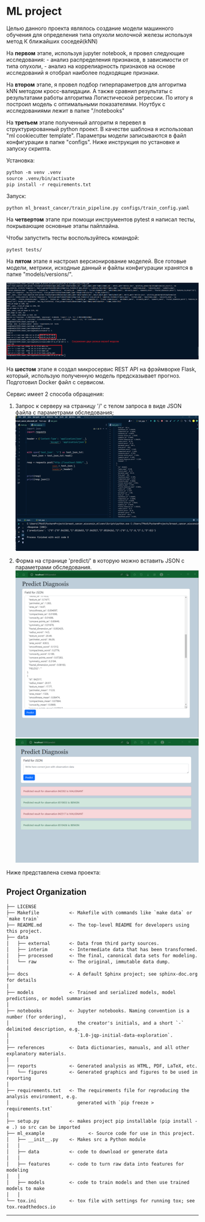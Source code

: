 ML project
==============================

Целью данного проекта являлось создание модели машинного обучения для определения типа опухоли молочной железы используя метод К ближайших соседей(kNN)

На **первом** этапе, используя jupyter notebook, я провел следующие исследования:
    - анализ распределения признаков, в зависимости от типа опухоли,
    - анализ на коррелиарность признаков
на основе исследований я отобрал наиболее подходящие признаки.

На **втором** этапе, я провел подбор гиперпараметров для алгоритма kNN методом кросс-валидации. А также сравнил результаты с результатами работы алгоритма Логистической регрессии.
По итогу я построил модель с оптимальными показателями. Ноутбук с исследованиями лежит в папке "/notebooks"

На **третьем** этапе полученный алгоритм я перевел в структурированный python проект. В качестве шаблона я использовал "ml cookiecutter template". Параметры модели записываются в файл конфигурации в папке "configs".
Ниже инструкция по установке и запуску скрипта. 

Установка: 
~~~
python -m venv .venv
source .venv/bin/activate
pip install -r requirements.txt
~~~
Запуск:
~~~
python ml_breast_cancer/train_pipeline.py configs/train_config.yaml
~~~

На **четвертом** этапе при помощи инструментов pytest я написал тесты, покрывающие основные этапы пайплайна. 

Чтобы запустить тесты воспользуйтесь командой:
~~~
pytest tests/
~~~

На **пятом** этапе я настроил версионирование моделей. Все готовые модели, метрики, исходные данный и файлы конфигурации хранятся в папке "models/versions/".

   ![](https://github.com/FaradG11/breast_cancer_wisconsin_ml/blob/main/screenshots/%D0%A1%D0%BD%D0%B8%D0%BC%D0%BE%D0%BA%20%D1%8D%D0%BA%D1%80%D0%B0%D0%BD%D0%B0%202022-07-14%20205919.png)

На **шестом** этапе я создал микросервис REST API на фрэймворке Flask, который, использую полученную модель предсказывает прогноз. Подготовил Docker файл с сервисом. 

Сервис имеет 2 способа обращения:
1) Запрос к серверу на страницу '/' с телом запроса в виде JSON файла с параметрами обследования;
   ![](https://github.com/FaradG11/breast_cancer_wisconsin_ml/blob/main/screenshots/%D0%A1%D0%BD%D0%B8%D0%BC%D0%BE%D0%BA%20%D1%8D%D0%BA%D1%80%D0%B0%D0%BD%D0%B0%202022-07-14%20015919.png)

2) Форма на странице 'predict/' в которую можно вставить JSON с параметрами обследования.
![](https://github.com/FaradG11/breast_cancer_wisconsin_ml/blob/main/screenshots/%D0%A1%D0%BD%D0%B8%D0%BC%D0%BE%D0%BA%20%D1%8D%D0%BA%D1%80%D0%B0%D0%BD%D0%B0%202022-07-14%20015222.png)
![](https://github.com/FaradG11/breast_cancer_wisconsin_ml/blob/main/screenshots/%D0%A1%D0%BD%D0%B8%D0%BC%D0%BE%D0%BA%20%D1%8D%D0%BA%D1%80%D0%B0%D0%BD%D0%B0%202022-07-14%20015123.png)



Ниже представлена схема проекта:

Project Organization
------------

    ├── LICENSE
    ├── Makefile           <- Makefile with commands like `make data` or `make train`
    ├── README.md          <- The top-level README for developers using this project.
    ├── data
    │   ├── external       <- Data from third party sources.
    │   ├── interim        <- Intermediate data that has been transformed.
    │   ├── processed      <- The final, canonical data sets for modeling.
    │   └── raw            <- The original, immutable data dump.
    │
    ├── docs               <- A default Sphinx project; see sphinx-doc.org for details
    │
    ├── models             <- Trained and serialized models, model predictions, or model summaries
    │
    ├── notebooks          <- Jupyter notebooks. Naming convention is a number (for ordering),
    │                         the creator's initials, and a short `-` delimited description, e.g.
    │                         `1.0-jqp-initial-data-exploration`.
    │
    ├── references         <- Data dictionaries, manuals, and all other explanatory materials.
    │
    ├── reports            <- Generated analysis as HTML, PDF, LaTeX, etc.
    │   └── figures        <- Generated graphics and figures to be used in reporting
    │
    ├── requirements.txt   <- The requirements file for reproducing the analysis environment, e.g.
    │                         generated with `pip freeze > requirements.txt`
    │
    ├── setup.py           <- makes project pip installable (pip install -e .) so src can be imported
    ├── ml_example                <- Source code for use in this project.
    │   ├── __init__.py    <- Makes src a Python module
    │   │
    │   ├── data           <- code to download or generate data
    │   │
    │   ├── features       <- code to turn raw data into features for modeling
    │   │
    │   ├── models         <- code to train models and then use trained models to make
    │   │
    └── tox.ini            <- tox file with settings for running tox; see tox.readthedocs.io


--------

